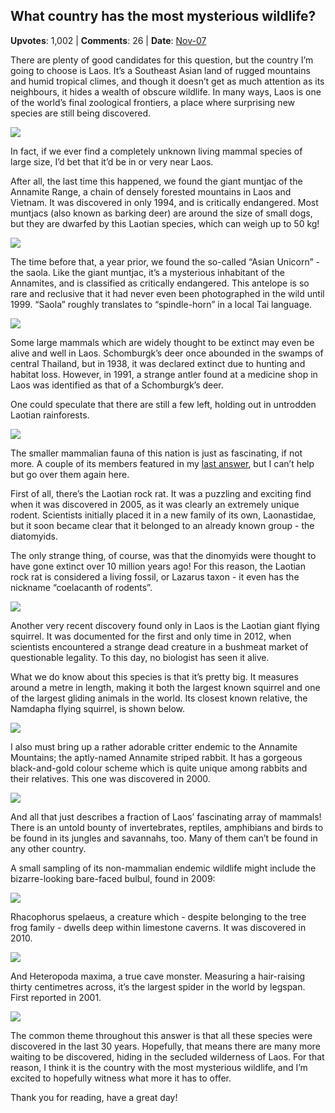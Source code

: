 ## What country has the most mysterious wildlife?
    
**Upvotes**: 1,002 | **Comments**: 26 | **Date**: [Nov-07](https://www.quora.com/What-country-has-the-most-mysterious-wildlife/answer/Gary-Meaney)

There are plenty of good candidates for this question, but the country I’m going to choose is Laos. It’s a Southeast Asian land of rugged mountains and humid tropical climes, and though it doesn’t get as much attention as its neighbours, it hides a wealth of obscure wildlife. In many ways, Laos is one of the world’s final zoological frontiers, a place where surprising new species are still being discovered.

![](https://qph.fs.quoracdn.net/main-qimg-2004e189556d00b129dcd07a6768c231-lq)

In fact, if we ever find a completely unknown living mammal species of large size, I’d bet that it’d be in or very near Laos.

After all, the last time this happened, we found the giant muntjac of the Annamite Range, a chain of densely forested mountains in Laos and Vietnam. It was discovered in only 1994, and is critically endangered. Most muntjacs (also known as barking deer) are around the size of small dogs, but they are dwarfed by this Laotian species, which can weigh up to 50 kg!

![](https://qph.fs.quoracdn.net/main-qimg-93e608ed7ee0165e8f156e95c540aad5-lq)

The time before that, a year prior, we found the so-called “Asian Unicorn” - the saola. Like the giant muntjac, it’s a mysterious inhabitant of the Annamites, and is classified as critically endangered. This antelope is so rare and reclusive that it had never even been photographed in the wild until 1999. “Saola” roughly translates to “spindle-horn” in a local Tai language.

![](https://qph.fs.quoracdn.net/main-qimg-ced1bd02f69e2c92f6698df7dbfd144c-lq)

Some large mammals which are widely thought to be extinct may even be alive and well in Laos. Schomburgk’s deer once abounded in the swamps of central Thailand, but in 1938, it was declared extinct due to hunting and habitat loss. However, in 1991, a strange antler found at a medicine shop in Laos was identified as that of a Schomburgk’s deer.

One could speculate that there are still a few left, holding out in untrodden Laotian rainforests.

![](https://qph.fs.quoracdn.net/main-qimg-b8694852d8303f228fdf643e18c3e722-lq)

The smaller mammalian fauna of this nation is just as fascinating, if not more. A couple of its members featured in my [last answer](https://www.quora.com/What-are-the-most-interesting-and-little-known-rodents/answer/Gary-Meaney "www.quora.com"), but I can’t help but go over them again here.

First of all, there’s the Laotian rock rat. It was a puzzling and exciting find when it was discovered in 2005, as it was clearly an extremely unique rodent. Scientists initially placed it in a new family of its own, Laonastidae, but it soon became clear that it belonged to an already known group - the diatomyids.

The only strange thing, of course, was that the dinomyids were thought to have gone extinct over 10 million years ago! For this reason, the Laotian rock rat is considered a living fossil, or Lazarus taxon - it even has the nickname “coelacanth of rodents”.

![](https://qph.fs.quoracdn.net/main-qimg-9b122d1de09f224456b90d51ec52461b-lq)

Another very recent discovery found only in Laos is the Laotian giant flying squirrel. It was documented for the first and only time in 2012, when scientists encountered a strange dead creature in a bushmeat market of questionable legality. To this day, no biologist has seen it alive.

What we do know about this species is that it’s pretty big. It measures around a metre in length, making it both the largest known squirrel and one of the largest gliding animals in the world. Its closest known relative, the Namdapha flying squirrel, is shown below.

![](https://qph.fs.quoracdn.net/main-qimg-58e85c72f0e88c9748b59d0e13e5a076-lq)

I also must bring up a rather adorable critter endemic to the Annamite Mountains; the aptly-named Annamite striped rabbit. It has a gorgeous black-and-gold colour scheme which is quite unique among rabbits and their relatives. This one was discovered in 2000.

![](https://qph.fs.quoracdn.net/main-qimg-01e5027c31619cdd366e347e2167bb78-pjlq)

And all that just describes a fraction of Laos’ fascinating array of mammals! There is an untold bounty of invertebrates, reptiles, amphibians and birds to be found in its jungles and savannahs, too. Many of them can’t be found in any other country.

A small sampling of its non-mammalian endemic wildlife might include the bizarre-looking bare-faced bulbul, found in 2009:

![](https://qph.fs.quoracdn.net/main-qimg-392377c6536423b42a3b1a361b84841a-lq)

Rhacophorus spelaeus, a creature which - despite belonging to the tree frog family - dwells deep within limestone caverns. It was discovered in 2010.

![](https://qph.fs.quoracdn.net/main-qimg-cf8a20ffbae92644f78954802a78435e-pjlq)

And Heteropoda maxima, a true cave monster. Measuring a hair-raising thirty centimetres across, it’s the largest spider in the world by legspan. First reported in 2001.

![](https://qph.fs.quoracdn.net/main-qimg-67e6940abb9da1eb3f7d6fb108856260-lq)

The common theme throughout this answer is that all these species were discovered in the last 30 years. Hopefully, that means there are many more waiting to be discovered, hiding in the secluded wilderness of Laos. For that reason, I think it is the country with the most mysterious wildlife, and I’m excited to hopefully witness what more it has to offer.

Thank you for reading, have a great day!

